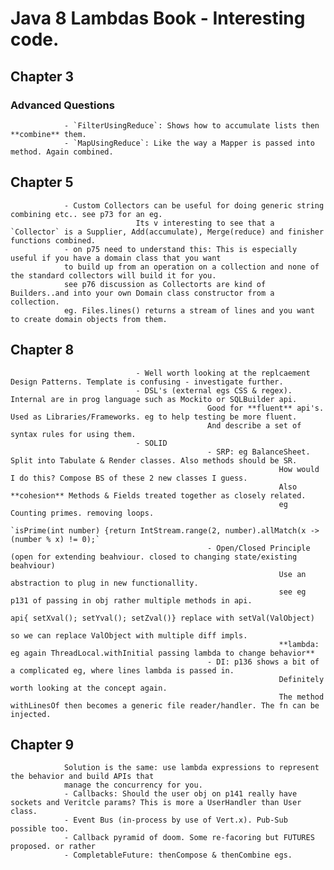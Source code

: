 # Java 8 Lambdas Book - Interesting code. 

## Chapter 3

### Advanced Questions
                - `FilterUsingReduce`: Shows how to accumulate lists then **combine** them.
                - `MapUsingReduce`: Like the way a Mapper is passed into method. Again combined.
                
## Chapter 5
                - Custom Collectors can be useful for doing generic string combining etc.. see p73 for an eg.
                                Its v interesting to see that a `Collector` is a Supplier, Add(accumulate), Merge(reduce) and finisher functions combined.
                - on p75 need to understand this: This is especially useful if you have a domain class that you want 
                to build up from an operation on a collection and none of the standard collectors will build it for you.
                see p76 discussion as Collectorts are kind of Builders..and into your own Domain class constructor from a collection.
                eg. Files.lines() returns a stream of lines and you want to create domain objects from them.
                
## Chapter 8
                                - Well worth looking at the replcaement Design Patterns. Template is confusing - investigate further.
                                - DSL's (external egs CSS & regex). Internal are in prog language such as Mockito or SQLBuilder api.
                                                Good for **fluent** api's.          Used as Libraries/Frameworks. eg to help testing be more fluent.
                                                And describe a set of syntax rules for using them.
                                - SOLID
                                                - SRP: eg BalanceSheet. Split into Tabulate & Render classes. Also methods should be SR.
                                                                How would I do this? Compose BS of these 2 new classes I guess.
                                                                Also **cohesion** Methods & Fields treated together as closely related.
                                                                eg Counting primes. removing loops.
                                                                `isPrime(int number) {return IntStream.range(2, number).allMatch(x -> (number % x) != 0);`
                                                - Open/Closed Principle (open for extending beahviour. closed to changing state/existing beahviour)
                                                                Use an abstraction to plug in new functionallity. 
                                                                see eg p131 of passing in obj rather multiple methods in api.
                                                                                api{ setXval(); setYval(); setZval()} replace with setVal(ValObject)
                                                                                so we can replace ValObject with multiple diff impls.
                                                                **lambda: eg again ThreadLocal.withInitial passing lambda to change behavior**
                                                - DI: p136 shows a bit of a complicated eg, where lines lambda is passed in.
                                                                Definitely worth looking at the concept again.
                                                                The method withLinesOf then becomes a generic file reader/handler. The fn can be injected.
                                                                
## Chapter 9
                Solution is the same: use lambda expressions to represent the behavior and build APIs that 
                manage the concurrency for you.
                - Callbacks: Should the user obj on p141 really have sockets and Veritcle params? This is more a UserHandler than User class.
                - Event Bus (in-process by use of Vert.x). Pub-Sub possible too.
                - Callback pyramid of doom. Some re-facoring but FUTURES proposed. or rather 
                - CompletableFuture: thenCompose & thenCombine egs.
                

